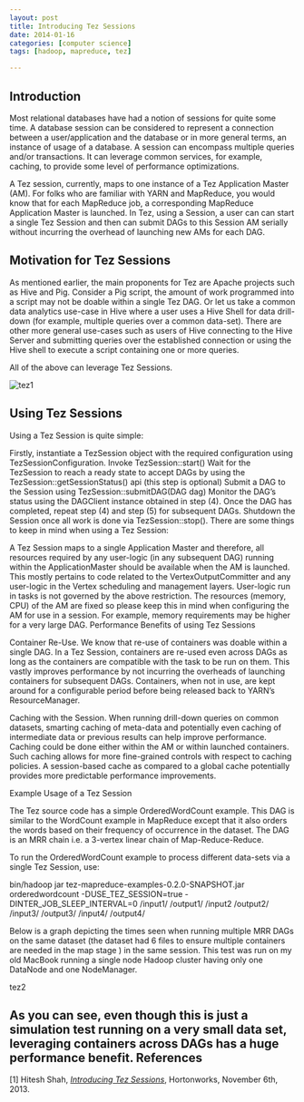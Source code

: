 ```yaml
---
layout: post
title: Introducing Tez Sessions
date: 2014-01-16 
categories: [computer science]
tags: [hadoop, mapreduce, tez]

---
```


Introduction
--

Most relational databases have had a notion of sessions for quite some time. A database session can be considered to represent a connection between a user/application and the database or in more general terms, an instance of usage of a database. A session can encompass multiple queries and/or transactions. It can leverage common services, for example, caching, to provide some level of performance optimizations.

A Tez session, currently, maps to one instance of a Tez Application Master (AM). For folks who are familiar with YARN and MapReduce, you would know that for each MapReduce job, a corresponding MapReduce Application Master is launched. In Tez, using a Session, a user can can start a single Tez Session and then can submit DAGs to this Session AM serially without incurring the overhead of launching new AMs for each DAG.

Motivation for Tez Sessions
--

As mentioned earlier, the main proponents for Tez are Apache projects such as Hive and Pig. Consider a Pig script, the amount of work programmed into a script may not be doable within a single Tez DAG. Or let us take a common data analytics use-case in Hive where a user uses a Hive Shell for data drill-down (for example, multiple queries over a common data-set). There are other more general use-cases such as users of Hive connecting to the Hive Server and submitting queries over the established connection or using the Hive shell to execute a script containing one or more queries.

All of the above can leverage Tez Sessions.


![tez1](http://sungsoo.github.com/images/sessions-tez1.png)

Using Tez Sessions
--

Using a Tez Session is quite simple:

Firstly, instantiate a TezSession object with the required configuration using TezSessionConfiguration.
Invoke TezSession::start()
Wait for the TezSession to reach a ready state to accept DAGs by using the TezSession::getSessionStatus() api (this step is optional)
Submit a DAG to the Session using TezSession::submitDAG(DAG dag)
Monitor the DAG’s status using the DAGClient instance obtained in step (4).
Once the DAG has completed, repeat step (4) and step (5) for subsequent DAGs.
Shutdown the Session once all work is done via TezSession::stop().
There are some things to keep in mind when using a Tez Session:

A Tez Session maps to a single Application Master and therefore, all resources required by any user-logic (in any subsequent DAG) running within the ApplicationMaster should be available when the AM is launched.
This mostly pertains to code related to the VertexOutputCommitter and any user-logic in the Vertex scheduling and management layers.
User-logic run in tasks is not governed by the above restriction.
The resources (memory, CPU) of the AM are fixed so please keep this in mind when configuring the AM for use in a session. For example, memory requirements may be higher for a very large DAG.
Performance Benefits of using Tez Sessions

Container Re-Use. We know that re-use of containers was doable within a single DAG. In a Tez Session, containers are re-used even across DAGs as long as the containers are compatible with the task to be run on them. This vastly improves performance by not incurring the overheads of launching containers for subsequent DAGs. Containers, when not in use, are kept around for a configurable period before being released back to YARN’s ResourceManager.

Caching with the Session. When running drill-down queries on common datasets, smarting caching of meta-data and potentially even caching of intermediate data or previous results can help improve performance. Caching could be done either within the AM or within launched containers. Such caching allows for more fine-grained controls with respect to caching policies.  A session-based cache as compared to a global cache potentially provides more predictable performance improvements.

Example Usage of a Tez Session

The Tez source code has a simple OrderedWordCount example. This DAG is similar to the WordCount example in MapReduce except that it also orders the words based on their frequency of occurrence in the dataset. The DAG is an MRR chain i.e. a 3-vertex linear chain of Map-Reduce-Reduce.

To run the OrderedWordCount example to process different data-sets via a single Tez Session, use:

bin/hadoop jar tez-mapreduce-examples-0.2.0-SNAPSHOT.jar orderedwordcount -DUSE_TEZ_SESSION=true -DINTER_JOB_SLEEP_INTERVAL=0 /input1/ /output1/ /input2 /output2/ /input3/ /output3/ /input4/ /output4/

Below is a graph depicting the times seen when running multiple MRR DAGs on the same dataset (the dataset had 6 files to ensure multiple containers are needed in the map stage ) in the same session. This test was run on my old MacBook running a single node Hadoop cluster having only one DataNode and one NodeManager.

tez2

As you can see, even though this is just a simulation test running on a very small data set, leveraging containers across DAGs has a huge performance benefit.
References
--
[1] Hitesh Shah, [*Introducing Tez Sessions*](http://hortonworks.com/blog/introducing-tez-sessions/), Hortonworks, November 6th, 2013.